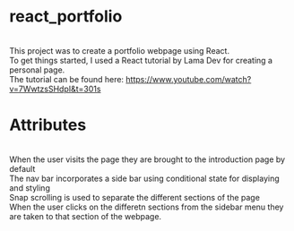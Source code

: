 # react_portfolio

<br> This project was to create a portfolio webpage using React.
<br> To get things started, I used a React tutorial by Lama Dev for creating a personal page.
<br> The tutorial can be found here: https://www.youtube.com/watch?v=7WwtzsSHdpI&t=301s

# Attributes

<br> When the user visits the page they are brought to the introduction page by default
<br> The nav bar incorporates a side bar using conditional state for displaying and styling
<br> Snap scrolling is used to separate the different sections of the page
<br> When the user clicks on the differetn sections from the sidebar menu they are taken to that section of the webpage.
